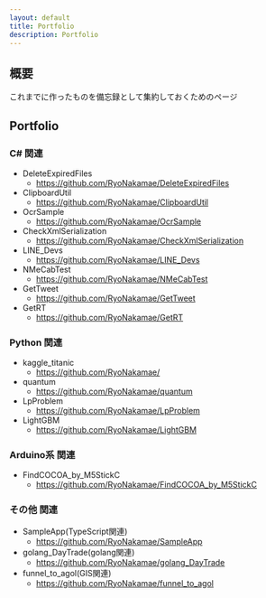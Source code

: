 ```yaml
---
layout: default
title: Portfolio
description: Portfolio
---
```


## 概要
これまでに作ったものを備忘録として集約しておくためのページ

## Portfolio
### C# 関連
+ DeleteExpiredFiles
  + https://github.com/RyoNakamae/DeleteExpiredFiles
+ ClipboardUtil
  + https://github.com/RyoNakamae/ClipboardUtil
+ OcrSample
  + https://github.com/RyoNakamae/OcrSample
+ CheckXmlSerialization
  + https://github.com/RyoNakamae/CheckXmlSerialization
+ LINE_Devs
  + https://github.com/RyoNakamae/LINE_Devs
+ NMeCabTest
  + https://github.com/RyoNakamae/NMeCabTest
+ GetTweet
  + https://github.com/RyoNakamae/GetTweet
+ GetRT
  + https://github.com/RyoNakamae/GetRT

### Python 関連
+ kaggle_titanic
  + https://github.com/RyoNakamae/
+ quantum
  + https://github.com/RyoNakamae/quantum
+ LpProblem
  + https://github.com/RyoNakamae/LpProblem
+ LightGBM
  + https://github.com/RyoNakamae/LightGBM

### Arduino系 関連
+ FindCOCOA_by_M5StickC
  + https://github.com/RyoNakamae/FindCOCOA_by_M5StickC

### その他 関連
+ SampleApp(TypeScript関連)
  + https://github.com/RyoNakamae/SampleApp
+ golang_DayTrade(golang関連)
  + https://github.com/RyoNakamae/golang_DayTrade
+ funnel_to_agol(GIS関連)
  + https://github.com/RyoNakamae/funnel_to_agol